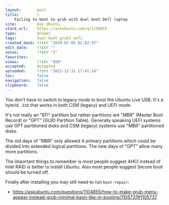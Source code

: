 ```yaml
---
layout:       post
title:        >
    Failing to boot to grub with dual boot Dell laptop
site:         Ask Ubuntu
stack_url:    https://askubuntu.com/q/1156055
type:         Answer
tags:         dual-boot grub2 uefi
created_date: !!str "2019-07-05 02:02:37"
edit_date:    !!str ""
votes:        !!str "2"
favorites:    
views:        !!str "959"
accepted:     Accepted
uploaded:     !!str "2021-12-31 17:41:14"
toc:          false
navigation:   false
clipboard:    false
---
```


You don't have to switch to legacy mode to boot the Ubuntu Live USB. It's a hybrid `.ISO` that works in both CSM (legacy) and UEFI mode.

It's not really an "EFI" partition but rather partitions are "MBR" (Master Boot Record) or "GPT" (GUID Partition Table). Generally speaking UEFI systems use GPT partitioned disks and CSM (legacy) systems use "MBR" partitioned disks.

The old days of "MBR" only allowed 4 primary partitions which could be divided into extended logical partitions. The new days of "GPT" allow many more partitions.

The important things to remember is most people suggest AHCI instead of Intel RAID is better to install Ubuntu. Also most people suggest Secure boot should be turned off.

Finally after installing you may still need to run `boot-repair`:

- https://askubuntu.com/questions/1104855/how-to-make-grub-menu-appear-instead-grub-minimal-bash-like-in-booting/1105737#1105737
